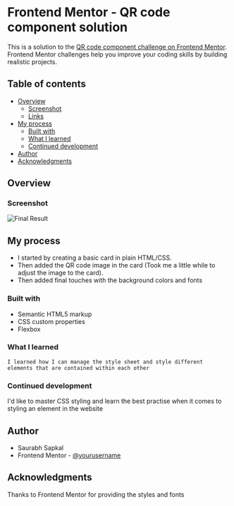 # Frontend Mentor - QR code component solution

This is a solution to the [QR code component challenge on Frontend Mentor](https://www.frontendmentor.io/challenges/qr-code-component-iux_sIO_H). Frontend Mentor challenges help you improve your coding skills by building realistic projects. 

## Table of contents

- [Overview](#overview)
  - [Screenshot](#screenshot)
  - [Links](#links)
- [My process](#my-process)
  - [Built with](#built-with)
  - [What I learned](#what-i-learned)
  - [Continued development](#continued-development)
- [Author](#author)
- [Acknowledgments](#acknowledgments)

## Overview

### Screenshot

![![Final Result](image.png)](./screenshot.jpg)

## My process

- I started by creating a basic card in plain HTML/CSS.
- Then added the QR code image in the card (Took me a little while to adjust the image to the card).
- Then added final touches with the background colors and fonts

### Built with

- Semantic HTML5 markup
- CSS custom properties
- Flexbox

### What I learned

    I learned how I can manage the style sheet and style different elements that are contained within each other

### Continued development

I'd like to master CSS styling and learn the best practise when it comes to styling an element in the website

## Author

- Saurabh Sapkal
- Frontend Mentor - [@yourusername](https://www.frontendmentor.io/profile/yourusername)

## Acknowledgments

Thanks to Frontend Mentor for providing the styles and fonts 
